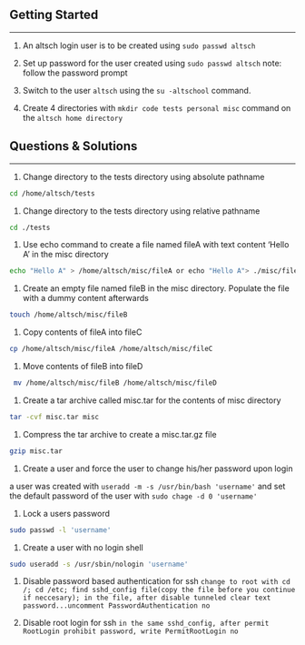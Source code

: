 ## Getting Started 
---

1. An altsch login user is to be created using `sudo passwd altsch`
   
1. Set up password for the user created using `sudo passwd altsch` note: follow the password prompt

1. Switch to the user `altsch` using the `su -altschool` command.

1. Create 4 directories with `mkdir code tests personal misc` command on the `altsch home directory`

## Questions & Solutions
____
1. Change directory to the tests directory using absolute pathname  
 
```bash 
cd /home/altsch/tests
```

1. Change directory to the tests directory using relative pathname 

```bash
cd ./tests
```

1.  Use echo command to create a file named fileA with text content ‘Hello A’ in the misc directory
   
```bash
echo "Hello A" > /home/altsch/misc/fileA or echo "Hello A"> ./misc/fileA
```

1. Create an empty file named fileB in the misc directory. Populate the file with a dummy content afterwards 

```bash
touch /home/altsch/misc/fileB
```
   
1. Copy contents of fileA into fileC 

```bash
cp /home/altsch/misc/fileA /home/altsch/misc/fileC
```

1. Move contents of fileB into fileD 
   
```bash
 mv /home/altsch/misc/fileB /home/altsch/misc/fileD
```

1. Create a tar archive called misc.tar for the contents of misc directory 

```bash
tar -cvf misc.tar misc
```

1. Compress the tar archive to create a misc.tar.gz file 
   
```bash   
gzip misc.tar
```

1. Create a user and force the user to change his/her password upon login 

a user was created with `useradd -m -s /usr/bin/bash 'username'` and set the default password of the user with `sudo chage -d 0 'username'`

1.  Lock a users password 

```bash
sudo passwd -l 'username'
```

1.  Create a user with no login shell 

```bash 
sudo useradd -s /usr/sbin/nologin 'username'
```

1.  Disable password based authentication for ssh `change to root with cd /; cd /etc; find sshd_config file(copy the file before you continue if neccesary); in the file, after disable tunneled clear text password...uncomment PasswordAuthentication no`

1.  Disable root login for ssh `in the same sshd_config, after permit RootLogin prohibit password, write PermitRootLogin no`